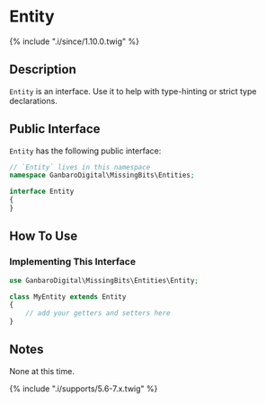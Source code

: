 # Entity

{% include ".i/since/1.10.0.twig" %}

## Description

`Entity` is an interface. Use it to help with type-hinting or strict type declarations.

## Public Interface

`Entity` has the following public interface:

```php
// `Entity` lives in this namespace
namespace GanbaroDigital\MissingBits\Entities;

interface Entity
{
}
```

## How To Use

### Implementing This Interface

```php
use GanbaroDigital\MissingBits\Entities\Entity;

class MyEntity extends Entity
{
    // add your getters and setters here
}
```

## Notes

None at this time.

{% include ".i/supports/5.6-7.x.twig" %}
